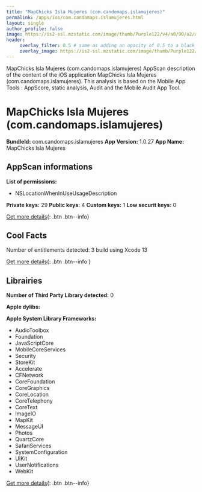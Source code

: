 ```yaml
---
title: "MapChicks Isla Mujeres (com.candomaps.islamujeres)"
permalink: /apps/ios/com.candomaps.islamujeres.html
layout: single
author_profile: false
image: https://is2-ssl.mzstatic.com/image/thumb/Purple122/v4/a0/90/a2/a090a2be-da98-98a7-f1e6-1e5184082a1a/AppIcon-0-0-1x_U007emarketing-0-0-0-7-0-0-sRGB-0-0-0-GLES2_U002c0-512MB-85-220-0-0.png/512x512bb.jpg
header: 
     overlay_filter: 0.5 # same as adding an opacity of 0.5 to a black background
     overlay_image: https://is2-ssl.mzstatic.com/image/thumb/Purple122/v4/a0/90/a2/a090a2be-da98-98a7-f1e6-1e5184082a1a/AppIcon-0-0-1x_U007emarketing-0-0-0-7-0-0-sRGB-0-0-0-GLES2_U002c0-512MB-85-220-0-0.png/512x512bb.jpg
---
```

MapChicks Isla Mujeres (com.candomaps.islamujeres) AppScan description of the content of the iOS application MapChicks Isla Mujeres (com.candomaps.islamujeres). This analysis is based on the Mobile App Tools : AppScore, static analysis, Audit and the Mobile Audit App Tool.

# MapChicks Isla Mujeres (com.candomaps.islamujeres)

**BundleId:** com.candomaps.islamujeres
**App Version:** 1.0.27
**App Name:** MapChicks Isla Mujeres


## AppScan informations 

**List of permissions:** 
- NSLocationWhenInUseUsageDescription
  
  
**Private keys:** 29
**Public keys:** 4
**Custom keys:** 1
**Low securit keys:** 0
  
[Get more details](/pricing.html){: .btn .btn--info}

## Cool Facts

Number of entitlements detected: 3
build using Xcode 13
  
[Get more details](/pricing.html){: .btn .btn--info }

## Librairies 
**Number of Third Party Library detected:** 0


**Apple dylibs:**


**Apple System Library Frameworks:**
- AudioToolbox
- Foundation
- JavaScriptCore
- MobileCoreServices
- Security
- StoreKit
- Accelerate
- CFNetwork
- CoreFoundation
- CoreGraphics
- CoreLocation
- CoreTelephony
- CoreText
- ImageIO
- MapKit
- MessageUI
- Photos
- QuartzCore
- SafariServices
- SystemConfiguration
- UIKit
- UserNotifications
- WebKit


  
[Get more details](/pricing.html){: .btn .btn--info}

